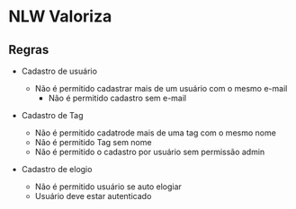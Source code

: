 # NLW Valoriza

## Regras

- Cadastro de usuário

  - Não é permitido cadastrar mais de um usuário com o mesmo e-mail
    - Não é permitido cadastro sem e-mail

- Cadastro de Tag

  - Não é permitido cadatrode mais de uma tag com o mesmo nome
  - Não é permitido Tag sem nome
  - Não é permitido o cadastro por usuário sem permissão admin

- Cadastro de elogio

  - Não é permitido usuário se auto elogiar
  - Usuário deve estar autenticado
